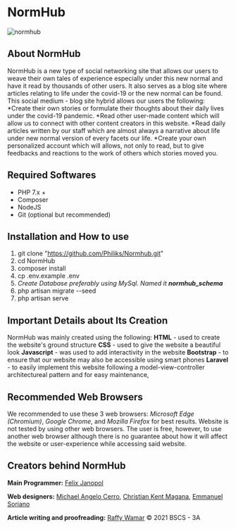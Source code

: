 # NormHub
![normhub](https://user-images.githubusercontent.com/59607380/121526017-91981600-ca2b-11eb-8c4c-32a5238db9f8.png)


## About NormHub

NormHub is a new type of social networking site that allows our users to weave their own tales of experience especially under this new normal and have it read by thousands of other users. It also serves as a blog site where articles relating to life under the covid-19 or the new normal can be found. This social medium - blog site hybrid allows our users the following:
*Create their own stories or formulate their thoughts about their daily lives under the covid-19 pandemic.
*Read other user-made content which will allow us to connect with other content creators in this website.
*Read daily articles written by our staff which are almost always a narrative about life under new normal version of every facets our life.
*Create your own personalized account which will allows, not only to read, but to give feedbacks and reactions to the work of others which stories moved you.

## Required Softwares
- PHP 7.x +
- Composer
- NodeJS
- Git (optional but recommended)

## Installation and How to use
1. git clone "https://github.com/Philiks/Normhub.git"
2. cd NormHub
3. composer install
4. cp .env.example .env
5. *Create Database preferably using MySql. Named it **normhub_schema***
6. php artisan migrate --seed
7. php artisan serve

## Important Details about Its Creation

NormHub was mainly created using the following:
**HTML** - used to create the website's ground structure
**CSS** - used to give the website a beautiful look
**Javascript** - was used to add interactivity in the website
**Bootstrap** - to ensure that our website may also be accessible using smart phones
**Laravel** - to easily implement this website following a model-view-controller architectureal pattern and for easy maintenance,

## Recommended Web Browsers

We recommended to use these 3 web browsers: *Microsoft Edge (Chromium)*, *Google Chrome*, and *Mozilla Firefox* for best results. Website is not tested by using other web browsers. The user is free, however, to use another web browser although there is no guarantee about how it will affect the website or user-experience while accessing said website.

## Creators behind NormHub

**Main Programmer:** [Felix Janopol](https://github.com/Philiks)

**Web designers:**  [Michael Angelo Cerro](https://github.com/miivkyo08), 
                    [Christian Kent Magana](https://github.com/ckmagana), 
                    [Emmanuel Soriano](https://www.github.com/happySoriano)

**Article writing and proofreading:** [Raffy Wamar](https://github.com/waffy-kun)
&copy; 2021 BSCS - 3A
